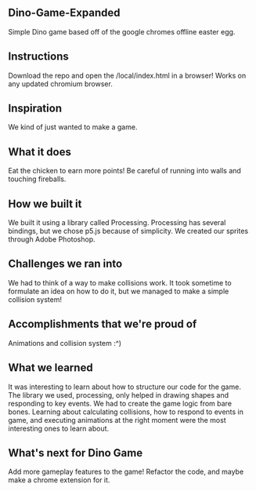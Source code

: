 ## Dino-Game-Expanded
Simple Dino game based off of the google chromes offline easter egg.

## Instructions
Download the repo and open the /local/index.html in a browser! Works on any updated chromium browser.

## Inspiration
We kind of just wanted to make a game.

## What it does
Eat the chicken to earn more points! Be careful of running into walls and touching fireballs. 

## How we built it
We built it using a library called Processing. Processing has several bindings, but we chose p5.js because of simplicity. We created our sprites through Adobe Photoshop.

## Challenges we ran into
We had to think of a way to make collisions work. It took sometime to formulate an idea on how to do it, but we managed to make a simple collision system!

## Accomplishments that we're proud of
Animations and collision system :^)

## What we learned
It was interesting to learn about how to structure our code for the game. The library we used, processing, only helped in drawing shapes and responding to key events. We had to create the game logic from bare bones. Learning about calculating collisions, how to respond to events in game, and executing animations at the right moment were the most interesting ones to learn about.

## What's next for Dino Game
Add more gameplay features to the game! Refactor the code, and maybe make a chrome extension for it.
